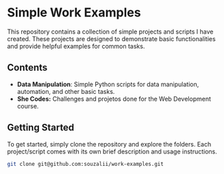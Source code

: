 # Simple Work Examples

This repository contains a collection of simple projects and scripts I have created. 
These projects are designed to demonstrate basic functionalities and provide helpful examples for common tasks.

## Contents
- **Data Manipulation**: Simple Python scripts for data manipulation, automation, and other basic tasks.
- **She Codes:** Challenges and projetos done for the Web Development course.

## Getting Started

To get started, simply clone the repository and explore the folders. Each project/script comes with its own brief description and usage instructions.

```bash
git clone git@github.com:souzalii/work-examples.git

